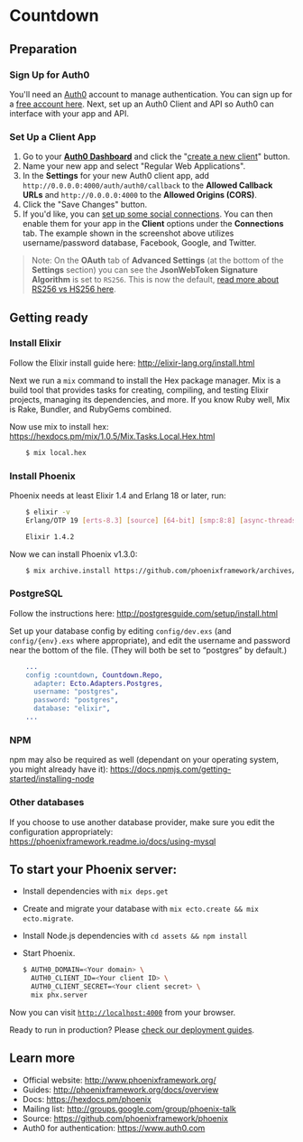 # Countdown

## Preparation

### Sign Up for Auth0

You'll need an [Auth0](https://auth0.com) account to manage authentication. You can sign up for a <a href="https://auth0.com/signup">free account here</a>. Next, set up an Auth0 Client and API so Auth0 can interface with your app and API.

### Set Up a Client App

1. Go to your [**Auth0 Dashboard**](https://manage.auth0.com/#/) and click the "[create a new client](https://manage.auth0.com/#/clients/create)" button. 
2. Name your new app and select "Regular Web Applications". 
3. In the **Settings** for your new Auth0 client app, add `http://0.0.0.0:4000/auth/auth0/callback` to the **Allowed Callback URLs** and `http://0.0.0.0:4000` to the **Allowed Origins (CORS)**.
4. Click the "Save Changes" button.
5. If you'd like, you can [set up some social connections](https://manage.auth0.com/#/connections/social). You can then enable them for your app in the **Client** options under the **Connections** tab. The example shown in the screenshot above utilizes username/password database, Facebook, Google, and Twitter.

> Note: On the **OAuth** tab of **Advanced Settings** (at the bottom of the **Settings** section) you can see the **JsonWebToken Signature Algorithm** is set to `RS256`. This is now the default, [read more about RS256 vs HS256 here](https://community.auth0.com/questions/6942/jwt-signing-algorithms-rs256-vs-hs256).

## Getting ready

### Install Elixir

Follow the Elixir install guide here: http://elixir-lang.org/install.html

Next we run a `mix` command to install the Hex package manager. Mix is a build tool that provides tasks for creating, compiling, and testing Elixir projects, managing its dependencies, and more. If you know Ruby well, Mix is Rake, Bundler, and RubyGems combined.

Now use mix to install hex: https://hexdocs.pm/mix/1.0.5/Mix.Tasks.Local.Hex.html

```bash
    $ mix local.hex
```

### Install Phoenix

Phoenix needs at least Elixir 1.4 and Erlang 18 or later, run:

```bash
    $ elixir -v
    Erlang/OTP 19 [erts-8.3] [source] [64-bit] [smp:8:8] [async-threads:10] [hipe] [kernel-poll:false] [dtrace]

    Elixir 1.4.2
```

Now we can install Phoenix v1.3.0:

```bash
    $ mix archive.install https://github.com/phoenixframework/archives/raw/master/phx_new-1.3.0.ez
```

### PostgreSQL

Follow the instructions here: http://postgresguide.com/setup/install.html

Set up your database config by editing `config/dev.exs` (and `config/{env}.exs` where appropriate), and edit the username and password near the bottom of the file. (They will both be set to “postgres” by default.)

```erlang
    ...
    config :countdown, Countdown.Repo,
      adapter: Ecto.Adapters.Postgres,
      username: "postgres",
      password: "postgres",
      database: "elixir",
    ...
```

### NPM

npm may also be required as well (dependant on your operating system, you might already have it): https://docs.npmjs.com/getting-started/installing-node

### Other databases

If you choose to use another database provider, make sure you edit the configuration appropriately: https://phoenixframework.readme.io/docs/using-mysql

## To start your Phoenix server:

  * Install dependencies with `mix deps.get`
  * Create and migrate your database with `mix ecto.create && mix ecto.migrate`.
  * Install Node.js dependencies with `cd assets && npm install`
  * Start Phoenix.
  
    ```bash
    $ AUTH0_DOMAIN=<Your domain> \
      AUTH0_CLIENT_ID=<Your client ID> \
      AUTH0_CLIENT_SECRET=<Your client secret> \
      mix phx.server
    ```

Now you can visit [`http://localhost:4000`](http://localhost:4000) from your browser.

Ready to run in production? Please [check our deployment guides](http://www.phoenixframework.org/docs/deployment).

## Learn more

  * Official website: http://www.phoenixframework.org/
  * Guides: http://phoenixframework.org/docs/overview
  * Docs: https://hexdocs.pm/phoenix
  * Mailing list: http://groups.google.com/group/phoenix-talk
  * Source: https://github.com/phoenixframework/phoenix
  * Auth0 for authentication: https://www.auth0.com
